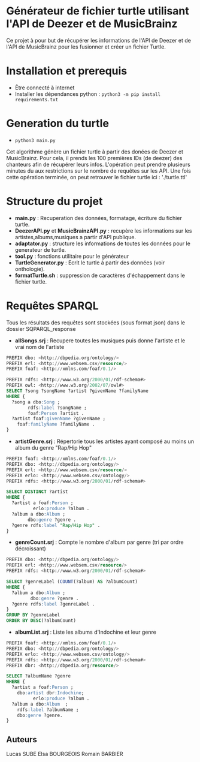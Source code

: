 # Générateur de fichier turtle utilisant l'API de Deezer et de MusicBrainz

Ce projet à pour but de récupérer les informations de l'API de Deezer et de l'API de MusicBrainz pour les fusionner et créer un fichier Turtle.

#  Installation et prerequis
- Être connecté à internet
- Installer les dépendances python : ```python3 -m pip install requirements.txt```

# Generation du turtle
- ```python3 main.py```

Cet algorithme génère un fichier turtle à partir des donées de Deezer et MusicBrainz. Pour cela, il prends les 100 premières IDs (de deezer) des chanteurs afin de récupérer leurs infos.
L'opération peut prendre plusieurs minutes du aux restrictions sur le nombre de requêtes sur les API.
Une fois cette opération terminée, on peut retrouver le fichier turtle ici : './turtle.ttl'

# Structure du projet
- **main.py** : Recuperation des données, formatage, écriture du fichier turtle.
- **DeezerAPI.py** et **MusicBrainzAPI.py** : recupère les informations sur les artistes,albums,musiques a partir d'API publique.
- **adaptator.py** : structure les informations de toutes les données pour le generateur de turtle. 
- **tool.py** : fonctions utilitaire pour le générateur
- **TurtleGenerator.py** : Ecrit le turtle à partir des données (voir onthologie).
- **formatTurtle.sh** : suppression de caractères d'échappement dans le fichier turtle.


# Requêtes SPARQL

Tous les résultats des requêtes sont stockées (sous format json) dans le dossier SQPARQL_response

 - **allSongs.srj** : Recupere toutes les musiques puis donne l'artiste et le vrai nom de l'artiste

```sql
PREFIX dbo: <http://dbpedia.org/ontology/>
PREFIX erl: <http://www.websem.csv/resource/>
PREFIX foaf: <http://xmlns.com/foaf/0.1/>

PREFIX rdfs: <http://www.w3.org/2000/01/rdf-schema#>
PREFIX owl: <http://www.w3.org/2002/07/owl#>
SELECT ?song ?songName ?artist ?givenName ?familyName
WHERE {
  ?song a dbo:Song ;
        rdfs:label ?songName ;
        foaf:Person ?artist .
  ?artist foaf:givenName ?givenName ;
    foaf:familyName ?familyName .
}
```

 -  **artistGenre.srj** : Répertorie tous les artistes ayant composé au moins un album du genre "Rap/Hip Hop"
```sql
PREFIX foaf: <http://xmlns.com/foaf/0.1/>
PREFIX dbo: <http://dbpedia.org/ontology/>
PREFIX erl: <http://www.websem.csv/resource/>
PREFIX erlo: <http://www.websem.csv/ontology/>
PREFIX rdfs: <http://www.w3.org/2000/01/rdf-schema#>

SELECT DISTINCT ?artist
WHERE {
  ?artist a foaf:Person ;
          erlo:produce ?album .
  ?album a dbo:Album ;
        dbo:genre ?genre .
  ?genre rdfs:label "Rap/Hip Hop" .
}
```

  -  **genreCount.srj** : Compte le nombre d'album par genre (tri par ordre décroissant)

```sql
PREFIX dbo: <http://dbpedia.org/ontology/>
PREFIX erl: <http://www.websem.csv/resource/>
PREFIX rdfs: <http://www.w3.org/2000/01/rdf-schema#>

SELECT ?genreLabel (COUNT(?album) AS ?albumCount)
WHERE {
  ?album a dbo:Album ;
         dbo:genre ?genre .
  ?genre rdfs:label ?genreLabel .
}
GROUP BY ?genreLabel
ORDER BY DESC(?albumCount)
```

  -  **albumList.srj** : Liste les albums d'Indochine et leur genre
  
```sql
PREFIX foaf: <http://xmlns.com/foaf/0.1/>
PREFIX dbo: <http://dbpedia.org/ontology/>
PREFIX erlo: <http://www.websem.csv/ontology/>
PREFIX rdfs: <http://www.w3.org/2000/01/rdf-schema#>
PREFIX dbr: <http://dbpedia.org/resource/>

SELECT ?albumName ?genre
WHERE {
  ?artist a foaf:Person ;
    dbo:artist dbr:Indochine;
          erlo:produce ?album .
  ?album a dbo:Album  ;
    rdfs:label ?albumName ;
    dbo:genre ?genre.
}
```

## Auteurs

Lucas SUBE
Elsa BOURGEOIS
Romain BARBIER